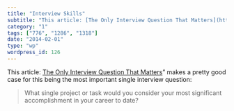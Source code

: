 ```yaml
---
title: "Interview Skills"
subtitle: "This article: [The Only Interview Question That Matters](http://www.inc.com/lou-adler/best-interview..."
category: "1"
tags: ["776", "1286", "1318"]
date: "2014-02-01"
type: "wp"
wordpress_id: 126
---
```

This article: [The Only Interview Question That Matters](http://www.inc.com/lou-adler/best-interview-question-ever.html)” makes a pretty good case for this being the most important single interview question:

> What single project or task would you consider your most significant accomplishment in your career to date?